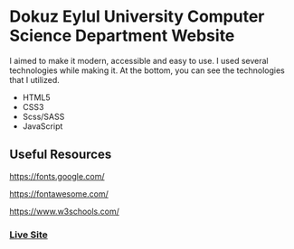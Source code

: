 # Dokuz Eylul University Computer Science Department Website

I aimed to make it modern, accessible and easy to use. I used several technologies while making it. At the bottom, you can see the technologies that I utilized.

- HTML5
- CSS3
- Scss/SASS
- JavaScript

## Useful Resources

https://fonts.google.com/

https://fontawesome.com/

https://www.w3schools.com/

### [Live Site](https://nuribugra.github.io/DEU-CS-Website-Trial/)
